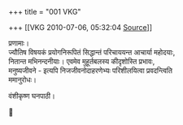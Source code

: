 +++
title = "001 VKG"

+++
[[VKG	2010-07-06, 05:32:04 [Source](https://groups.google.com/g/bvparishat/c/nLcDwt4CVJc)]]



प्रणामाः।  
ज्यौतिष विषयकं प्रयोगनिरूपितं सिद्धान्तं परिचाययन्त आचार्या महोदयाः,  
नितान्त मभिनन्दनीयाः। एवमेव मुहूर्तबलस्य कीदृशोस्ति प्रभावः,  
मनुष्यजीवने - इत्यपि निजजीवनोदाहरणेभ्यः परिशीलयित्वा प्रवदन्त्विति  
ममानुरोधः।

वंशीकृष्ण घनपाठी।



